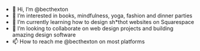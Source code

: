 - 👋 Hi, I’m @becthexton
- 👀 I’m interested in books, mindfulness, yoga, fashion and dinner parties
- 🌱 I’m currently learning how to design sh*thot websites on Squarespace
- 💞️ I’m looking to collaborate on web design projects and building amazing design software
- 📫 How to reach me @becthexton on most platforms

<!---
becthexton/becthexton is a ✨ special ✨ repository because its `README.md` (this file) appears on your GitHub profile.
You can click the Preview link to take a look at your changes.
--->
